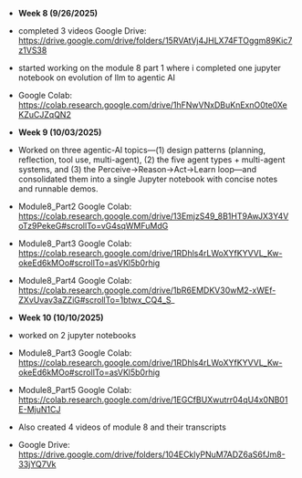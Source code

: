 - **Week 8 (9/26/2025)**
- completed 3 videos Google Drive: https://drive.google.com/drive/folders/15RVAtVj4JHLX74FTOggm89Kic7z1VS38
- started working on the module 8 part 1 where i completed one jupyter notebook on evolution of llm to agentic AI
- Google Colab: https://colab.research.google.com/drive/1hFNwVNxDBuKnExnO0te0XeKZuCJZqQN2


- **Week 9 (10/03/2025)**
- Worked on three agentic-AI topics—(1) design patterns (planning, reflection, tool use, multi-agent), (2) the five agent types + multi-agent systems, and (3) the  Perceive→Reason→Act→Learn loop—and consolidated them into a single Jupyter notebook with concise notes and runnable demos.
- Module8_Part2 Google Colab: https://colab.research.google.com/drive/13EmjzS49_8B1HT9AwJX3Y4VoTz9PekeG#scrollTo=vG4sqWMFuMdG
- Module8_Part3 Google Colab: https://colab.research.google.com/drive/1RDhls4rLWoXYfKYVVL_Kw-okeEd6kMOo#scrollTo=asVKl5b0rhig
- Module8_Part4 Google Colab: https://colab.research.google.com/drive/1bR6EMDKV30wM2-xWEf-ZXvUvav3aZZiG#scrollTo=1btwx_CQ4_S_

- **Week 10 (10/10/2025)**
- worked on 2 jupyter notebooks
- Module8_Part3 Google Colab: https://colab.research.google.com/drive/1RDhls4rLWoXYfKYVVL_Kw-okeEd6kMOo#scrollTo=asVKl5b0rhig
- Module8_Part5 Google Colab: https://colab.research.google.com/drive/1EGCfBUXwutrr04qU4x0NB01E-MjuN1CJ
- Also created 4 videos of module 8 and their transcripts
- Google Drive:  https://drive.google.com/drive/folders/104ECklyPNuM7ADZ6aS6fJm8-33jYQ7Vk
